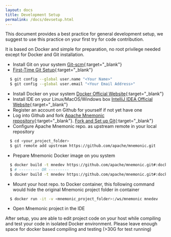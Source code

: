 ```yaml
---
layout: docs
title: Development Setup
permalink: /docs/devsetup.html
---
```


This document provides a best practice for general development setup, 
we suggest to use this practice on your first try for code contribution.

It is based on Docker and simple for preparation, no root privilege needed except for Docker and Git installation. 

* Install Git on your system [Git-scm](https://git-scm.com/book/en/v2/Getting-Started-Installing-Git){:target="_blank"}
* [First-Time Git Setup](https://git-scm.com/book/en/v2/Getting-Started-First-Time-Git-Setup){:target="_blank"}
```bash
  $ git config --global user.name "<Your Name>"
  $ git config --global user.email "<Your Email Address>"
```
* Install Docker on your system [Docker Official Website](https://www.docker.com/){:target="_blank"}
* Install IDE on your Linux/MacOS/Windows box [IntelliJ IDEA Official Website](https://www.jetbrains.com/idea/){:target="_blank"}
* Register an account on Github for yourself if not yet have one
* Log into Github and fork [Apache Mnemonic repository](https://github.com/apache/mnemonic){:target="_blank"}.
  [Fork and Set up Git](https://help.github.com/articles/fork-a-repo/){:target="_blank"}
* Configure Apache Mnemonic repo. as upstream remote in your local repository
```bash
  $ cd <your_project_folder>
  $ git remote add upstream https://github.com/apache/mnemonic.git
```
* Prepare Mnemonic Docker image on you system
```bash
  $ docker build -t mnedev https://github.com/apache/mnemonic.git#:docker/docker-CentOS
  $ # --------- OR --------- 
  $ docker build -t mnedev https://github.com/apache/mnemonic.git#:docker/docker-Ubuntu
```
* Mount your host repo. to Docker container, this following command would hide the original Mnemonic project folder in container 
```bash
  $ docker run -it -v <mnemonic_project_folder>:/ws/mnemonic mnedev
```
* Open Mnemonic project in the IDE 

After setup, you are able to edit project code on your host while compiling and test your code in isolated Docker environment.
Please leave enough space for docker based compiling and testing (>30G for test running)
